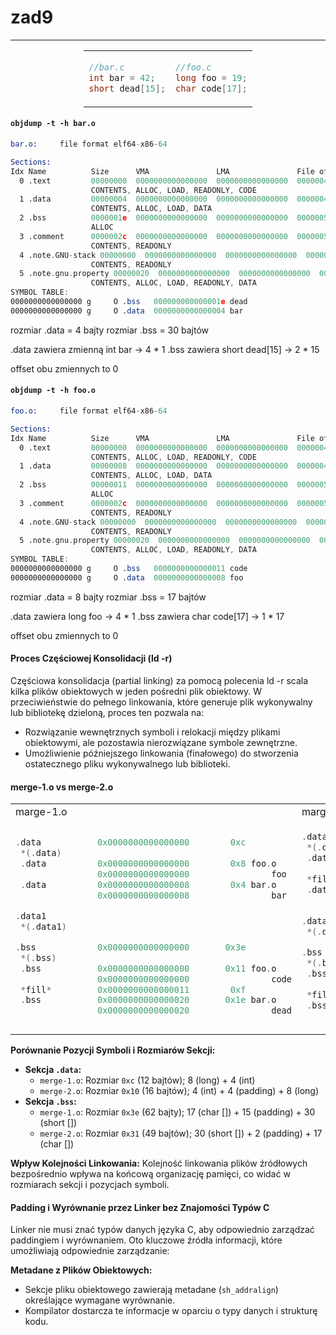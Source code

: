 # zad9

---

<style>
.full-width-table table {
  width: 100%;
  max-width: fit-content;
  margin-left: auto;
  margin-right: auto;
}
</style>

<div class="full-width-table">

<table>
<tr>
<td>

```c
//bar.c
int bar = 42;
short dead[15];
```

</td>
<td>

```c
//foo.c
long foo = 19;
char code[17];
```

</td>
</tr>
</table>

</div>

#### ``objdump -t -h bar.o``
```nasm
bar.o:     file format elf64-x86-64

Sections:
Idx Name          Size      VMA               LMA               File off  Algn
  0 .text         00000000  0000000000000000  0000000000000000  00000040  2**0
                  CONTENTS, ALLOC, LOAD, READONLY, CODE
  1 .data         00000004  0000000000000000  0000000000000000  00000040  2**2
                  CONTENTS, ALLOC, LOAD, DATA
  2 .bss          0000001e  0000000000000000  0000000000000000  00000050  2**4
                  ALLOC
  3 .comment      0000002c  0000000000000000  0000000000000000  00000050  2**0
                  CONTENTS, READONLY
  4 .note.GNU-stack 00000000  0000000000000000  0000000000000000  0000007c  2**0
                  CONTENTS, READONLY
  5 .note.gnu.property 00000020  0000000000000000  0000000000000000  00000080  2**3
                  CONTENTS, ALLOC, LOAD, READONLY, DATA
SYMBOL TABLE:
0000000000000000 g     O .bss   000000000000001e dead
0000000000000000 g     O .data  0000000000000004 bar
```

rozmiar .data = 4 bajty
rozmiar .bss = 30 bajtów

.data zawiera zmienną int bar -> 4 * 1
.bss zawiera short dead[15] -> 2 * 15

offset obu zmiennych to 0

#### ``objdump -t -h foo.o``

```nasm
foo.o:     file format elf64-x86-64

Sections:
Idx Name          Size      VMA               LMA               File off  Algn
  0 .text         00000000  0000000000000000  0000000000000000  00000040  2**0
                  CONTENTS, ALLOC, LOAD, READONLY, CODE
  1 .data         00000008  0000000000000000  0000000000000000  00000040  2**3
                  CONTENTS, ALLOC, LOAD, DATA
  2 .bss          00000011  0000000000000000  0000000000000000  00000050  2**4
                  ALLOC
  3 .comment      0000002c  0000000000000000  0000000000000000  00000050  2**0
                  CONTENTS, READONLY
  4 .note.GNU-stack 00000000  0000000000000000  0000000000000000  0000007c  2**0
                  CONTENTS, READONLY
  5 .note.gnu.property 00000020  0000000000000000  0000000000000000  00000080  2**3
                  CONTENTS, ALLOC, LOAD, READONLY, DATA
SYMBOL TABLE:
0000000000000000 g     O .bss   0000000000000011 code
0000000000000000 g     O .data  0000000000000008 foo
```

rozmiar .data = 8 bajty
rozmiar .bss = 17 bajtów

.data zawiera long foo -> 4 * 1
.bss zawiera char code[17] -> 1 * 17

offset obu zmiennych to 0

#### Proces Częściowej Konsolidacji (ld -r)
Częściowa konsolidacja (partial linking) za pomocą polecenia ld -r scala kilka plików obiektowych w jeden pośredni plik obiektowy. W przeciwieństwie do pełnego linkowania, które generuje plik wykonywalny lub bibliotekę dzieloną, proces ten pozwala na:

* Rozwiązanie wewnętrznych symboli i relokacji między plikami obiektowymi, ale pozostawia nierozwiązane symbole zewnętrzne.
* Umożliwienie późniejszego linkowania (finałowego) do stworzenia ostatecznego pliku wykonywalnego lub biblioteki.

#### merge-1.o vs merge-2.o

<div class="full-width-table">

<table>
<tr>
<td> marge-1.o </td>
<td> marge-2.c </td>
</tr>
<tr>
<td>

```c
.data           0x0000000000000000        0xc
 *(.data)
 .data          0x0000000000000000        0x8 foo.o
                0x0000000000000000                foo
 .data          0x0000000000000008        0x4 bar.o
                0x0000000000000008                bar

.data1
 *(.data1)

.bss            0x0000000000000000       0x3e
 *(.bss)
 .bss           0x0000000000000000       0x11 foo.o
                0x0000000000000000                code
 *fill*         0x0000000000000011        0xf 
 .bss           0x0000000000000020       0x1e bar.o
                0x0000000000000020                dead
```

</td>
<td>

```c
.data           0x0000000000000000       0x10
 *(.data)
 .data          0x0000000000000000        0x4 bar.o
                0x0000000000000000                bar
 *fill*         0x0000000000000004        0x4 
 .data          0x0000000000000008        0x8 foo.o
                0x0000000000000008                foo

.data1
 *(.data1)

.bss            0x0000000000000000       0x31
 *(.bss)
 .bss           0x0000000000000000       0x1e bar.o
                0x0000000000000000                dead
 *fill*         0x000000000000001e        0x2 
 .bss           0x0000000000000020       0x11 foo.o
                0x0000000000000020                code
```

</td>
</tr>
</table>

</div>



**Porównanie Pozycji Symboli i Rozmiarów Sekcji:**
- **Sekcja `.data`:**
  - `merge-1.o`: Rozmiar `0xc` (12 bajtów);
  8 (long) + 4 (int) 
  - `merge-2.o`: Rozmiar `0x10` (16 bajtów);
  4 (int) + 4 (padding) + 8 (long)
- **Sekcja `.bss`:**
  - `merge-1.o`: Rozmiar `0x3e` (62 bajty);
  17 (char []) + 15 (padding) + 30 (short [])
  - `merge-2.o`: Rozmiar `0x31` (49 bajtów);
  30 (short []) + 2 (padding) + 17 (char [])

**Wpływ Kolejności Linkowania:**
  Kolejność linkowania plików źródłowych bezpośrednio wpływa na końcową organizację pamięci, co widać w rozmiarach sekcji i pozycjach symboli.


#### Padding i Wyrównanie przez Linker bez Znajomości Typów C

Linker nie musi znać typów danych języka C, aby odpowiednio zarządzać paddingiem i wyrównaniem. Oto kluczowe źródła informacji, które umożliwiają odpowiednie zarządzanie:

**Metadane z Plików Obiektowych:**
   - Sekcje pliku obiektowego zawierają metadane (`sh_addralign`) określające wymagane wyrównanie.
   - Kompilator dostarcza te informacje w oparciu o typy danych i strukturę kodu.
